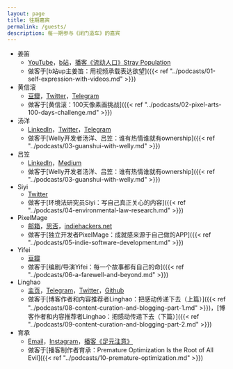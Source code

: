 ```yaml
---
layout: page
title: 往期嘉宾
permalink: /guests/
description: 每一期参与《闭门造车》的嘉宾
---
```


- 姜笛
    - [YouTube](https://www.youtube.com/channel/UC9z2DPYJtVI6dFQzt92kaFQ)，[b站](https://space.bilibili.com/228834724/)，[播客《流动人口》Stray Population](https://podcast.cscript.site/)
    - 做客于[b站up主姜笛：用视频承载表达欲望]({{< ref "../podcasts/01-self-expression-with-videos.md" >}})
- 黄信滚
    - [豆瓣](https://www.douban.com/people/mfcndw/)，[Twitter](https://twitter.com/MtFront)，[Telegram](https://t.me/mtfront)
    - 做客于[黄信滚：100天像素画挑战]({{< ref "../podcasts/02-pixel-arts-100-days-challenge.md" >}})
- 汤洋
    - [LinkedIn](https://www.linkedin.com/in/tangyang/)，[Twitter](https://twitter.com/tangyang)，[Telegram](https://t.me/ytang)
    - 做客于[Welly开发者汤洋、吕笠：谁有热情谁就有ownership]({{< ref "../podcasts/03-guanshui-with-welly.md" >}})
- 吕笠
    - [LinkedIn](https://www.linkedin.com/in/li-lu-77110715)，[Medium](https://medium.com/@lilu_98243)
    - 做客于[Welly开发者汤洋、吕笠：谁有热情谁就有ownership]({{< ref "../podcasts/03-guanshui-with-welly.md" >}})
- Siyi
    - [Twitter](https://twitter.com/41shen)
    - 做客于[环境法研究员Siyi：写自己真正关心的内容]({{< ref "../podcasts/04-environmental-law-research.md" >}})
- PixelMage
    - [邮箱](huajian.hhj@gmail.com)，[思否](https://segmentfault.com/u/pixelmage)，[indiehackers.net](https://indiehackers.net/pxmage)
    - 做客于[独立开发者PixelMage：成就感来源于自己做的APP]({{< ref "../podcasts/05-indie-software-development.md" >}})
- Yifei
    - [豆瓣](https://www.douban.com/people/sylvia_smile/)
    - 做客于[编剧/导演Yifei：每一个故事都有自己的命]({{< ref "../podcasts/06-a-farewell-and-beyond.md" >}})
- Linghao
    - [主页](https://linghao.io/)，[Telegram](https://t.me/linghao)，[Twitter](https://twitter.com/instante_42)，[Github](https://github.com/dnc1994)
    - 做客于[博客作者和内容推荐者Linghao：把感动传递下去（上篇）]({{< ref "../podcasts/08-content-curation-and-blogging-part-1.md" >}})，[博客作者和内容推荐者Linghao：把感动传递下去（下篇）]({{< ref "../podcasts/09-content-curation-and-blogging-part-2.md" >}})
- 育承
    - [Email](mailto:ducksteven@gmail.com)，[Instagram](https://www.instagram.com/yorkxin/)，[播客《足元注意》](https://amcy.fm/)
    - 做客于[播客制作者育承：Premature Optimization Is the Root of All Evil]({{< ref "../podcasts/10-premature-optimization.md" >}})